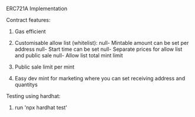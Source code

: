 ERC721A Implementation

Contract features:
1. Gas efficient
2. Customisable allow list (whitelist):
null- Mintable amount can be set per address
null- Start time can be set
null- Separate prices for allow list and public sale
null- Allow list total mint limit

3. Public sale limit per mint
4. Easy dev mint for marketing where you can set receiving address and quantitys

Testing using hardhat:
1. run 'npx hardhat test'
